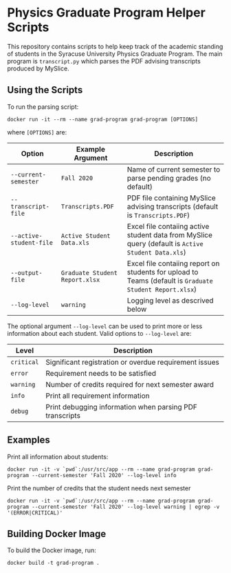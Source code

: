 # Physics Graduate Program Helper Scripts

This repository contains scripts to help keep track of the academic standing of students in the Syracuse University Physics Graduate Program. The main program is `transcript.py` which parses the PDF advising transcripts produced by MySlice.

## Using the Scripts

To run the parsing script:
```
docker run -it --rm --name grad-program grad-program [OPTIONS]
```
where `[OPTIONS]` are:

| Option                   | Example Argument           | Description  |
| ------------------------ | -------------------------- | ------------ |
| `--current-semester`     | `Fall 2020`                | Name of current semester to parse pending grades (no default)  |
| `--transcript-file`      | `Transcripts.PDF`          | PDF file containing MySlice advising transcripts (default is `Transcripts.PDF`)  |
| `--active-student-file`  | `Active Student Data.xls`  | Excel file contaiing active student data from MySlice query  (default is `Active Student Data.xls`) |
| `--output-file`          | `Graduate Student Report.xlsx`               | Excel file contaiing report on students for upload to Teams (default is `Graduate Student Report.xlsx`)  |
| `--log-level`            | `warning`                  | Logging level as descrived below  |

The optional argument `--log-level` can be used to print more or less information about each student. Valid options to `--log-level` are:

| Level       | Description  | 
| ----------- | ------------ |
| `critical`  | Significant registration or overdue requirement issues  |
| `error`     | Requirement needs to be satisfied  |
| `warning`   | Number of credits required for next semester award  |
| `info`      | Print all requirement information  |
| `debug`     | Print debugging information when parsing PDF transcripts  |

## Examples

Print all information about students:
```
docker run -it -v `pwd`:/usr/src/app --rm --name grad-program grad-program --current-semester 'Fall 2020' --log-level info
```

Print the number of credits that the student needs next semester
```
docker run -it -v `pwd`:/usr/src/app --rm --name grad-program grad-program --current-semester 'Fall 2020' --log-level warning | egrep -v '(ERROR|CRITICAL)'
```

## Building Docker Image

To build the Docker image, run:
```
docker build -t grad-program .
```
